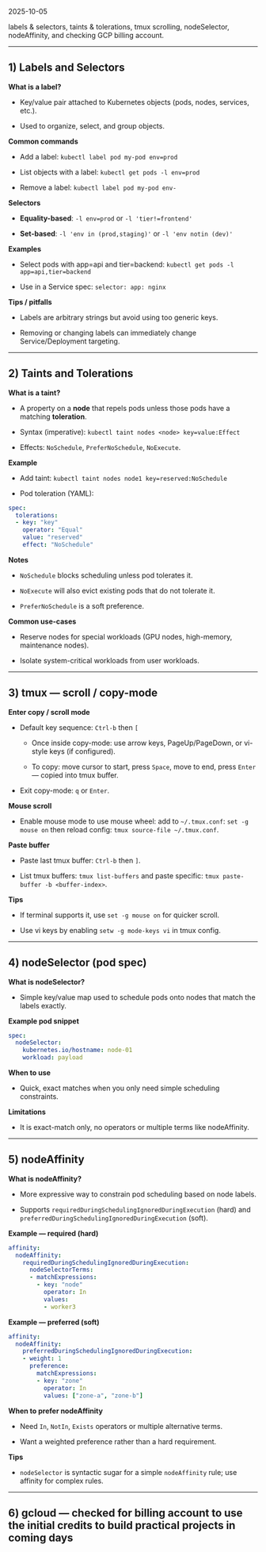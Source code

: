 
2025-10-05

labels & selectors, taints & tolerations, tmux scrolling, nodeSelector, nodeAffinity, and checking GCP billing account.

---

## 1) Labels and Selectors

**What is a label?**

- Key/value pair attached to Kubernetes objects (pods, nodes, services, etc.).
    
- Used to organize, select, and group objects.
    

**Common commands**

- Add a label: `kubectl label pod my-pod env=prod`
    
- List objects with a label: `kubectl get pods -l env=prod`
    
- Remove a label: `kubectl label pod my-pod env-`
    

**Selectors**

- **Equality-based**: `-l env=prod` or `-l 'tier!=frontend'`
    
- **Set-based**: `-l 'env in (prod,staging)'` or `-l 'env notin (dev)'`
    

**Examples**

- Select pods with app=api and tier=backend: `kubectl get pods -l app=api,tier=backend`
    
- Use in a Service spec: `selector: app: nginx`
    

**Tips / pitfalls**

- Labels are arbitrary strings but avoid using too generic keys.
    
- Removing or changing labels can immediately change Service/Deployment targeting.
    

---

## 2) Taints and Tolerations

**What is a taint?**

- A property on a **node** that repels pods unless those pods have a matching **toleration**.
    
- Syntax (imperative): `kubectl taint nodes <node> key=value:Effect`
    
- Effects: `NoSchedule`, `PreferNoSchedule`, `NoExecute`.
    

**Example**

- Add taint: `kubectl taint nodes node1 key=reserved:NoSchedule`
    
- Pod toleration (YAML):
    

```yaml
spec:
  tolerations:
  - key: "key"
    operator: "Equal"
    value: "reserved"
    effect: "NoSchedule"
```

**Notes**

- `NoSchedule` blocks scheduling unless pod tolerates it.
    
- `NoExecute` will also evict existing pods that do not tolerate it.
    
- `PreferNoSchedule` is a soft preference.
    

**Common use-cases**

- Reserve nodes for special workloads (GPU nodes, high-memory, maintenance nodes).
    
- Isolate system-critical workloads from user workloads.
    

---

## 3) tmux — scroll / copy-mode

**Enter copy / scroll mode**

- Default key sequence: `Ctrl-b` then `[`
    
    - Once inside copy-mode: use arrow keys, PageUp/PageDown, or vi-style keys (if configured).
        
    - To copy: move cursor to start, press `Space`, move to end, press `Enter` — copied into tmux buffer.
        
- Exit copy-mode: `q` or `Enter`.
    

**Mouse scroll**

- Enable mouse mode to use mouse wheel: add to `~/.tmux.conf`: `set -g mouse on` then reload config: `tmux source-file ~/.tmux.conf`.
    

**Paste buffer**

- Paste last tmux buffer: `Ctrl-b` then `]`.
    
- List tmux buffers: `tmux list-buffers` and paste specific: `tmux paste-buffer -b <buffer-index>`.
    

**Tips**

- If terminal supports it, use `set -g mouse on` for quicker scroll.
    
- Use vi keys by enabling `setw -g mode-keys vi` in tmux config.
    

---

## 4) nodeSelector (pod spec)

**What is nodeSelector?**

- Simple key/value map used to schedule pods onto nodes that match the labels exactly.
    

**Example pod snippet**

```yaml
spec:
  nodeSelector:
    kubernetes.io/hostname: node-01
    workload: payload
```

**When to use**

- Quick, exact matches when you only need simple scheduling constraints.
    

**Limitations**

- It is exact-match only, no operators or multiple terms like nodeAffinity.
    

---

## 5) nodeAffinity

**What is nodeAffinity?**

- More expressive way to constrain pod scheduling based on node labels.
    
- Supports `requiredDuringSchedulingIgnoredDuringExecution` (hard) and `preferredDuringSchedulingIgnoredDuringExecution` (soft).
    

**Example — required (hard)**

```yaml
affinity:
  nodeAffinity:
    requiredDuringSchedulingIgnoredDuringExecution:
      nodeSelectorTerms:
      - matchExpressions:
        - key: "node"
          operator: In
          values:
          - worker3
```

**Example — preferred (soft)**

```yaml
affinity:
  nodeAffinity:
    preferredDuringSchedulingIgnoredDuringExecution:
    - weight: 1
      preference:
        matchExpressions:
        - key: "zone"
          operator: In
          values: ["zone-a", "zone-b"]
```

**When to prefer nodeAffinity**

- Need `In`, `NotIn`, `Exists` operators or multiple alternative terms.
    
- Want a weighted preference rather than a hard requirement.
  

**Tips**

- `nodeSelector` is syntactic sugar for a simple `nodeAffinity` rule; use affinity for complex rules.
    
---

## 6) gcloud — checked for billing account to use the initial credits to build practical projects in coming days


